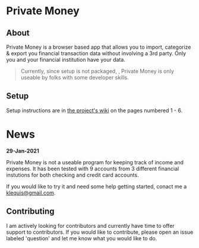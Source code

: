 # Private Money

## About

Private Money is a browser based app that allows you to import, categorize & export you financial transaction data without involving a 3rd party. Only you and your financial institution have your data.

> Currently, since setup is not packaged, , Private Money is only useable by folks with some developer skills.

## Setup

Setup instructions are in [the project's wiki](https://github.com/klequis/private-money-client/wiki) on the pages numbered 1 - 6.

# News

**29-Jan-2021**

Private Money is not a useable program for keeping track of income and expenses. It has been tested with 9 accounts from 3 different financial instutions for both checking and credit card accounts.

If you would like to try it and need some help getting started, conact me a klequis@gmail.com.

## Contributing

I am actively looking for contributors and currently have time to offer support to contributors. If you would like to contribute, please open an issue labeled 'question' and let me know what you would like to do.
